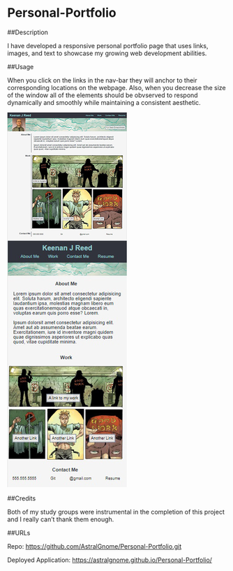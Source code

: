 # Personal-Portfolio

##Description

I have developed a responsive personal portfolio page that uses links, images, and text to showcase my growing web development abilities.

##Usage

When you click on the links in the nav-bar they will anchor to their corresponding locations on the webpage. Also, when you decrease the size of the window all of the elements should be obvserved to respond dynamically and smoothly while maintaining a consistent aesthetic.

![Port Site](https://github.com/AstralGnome/Personal-Portfolio/blob/main/assets/images/ScreenshotHybrid.jpg?raw=true)

##Credits

Both of my study groups were instrumental in the completion of this project and I really can’t thank them enough.


##URLs

Repo: https://github.com/AstralGnome/Personal-Portfolio.git

Deployed Application: https://astralgnome.github.io/Personal-Portfolio/

